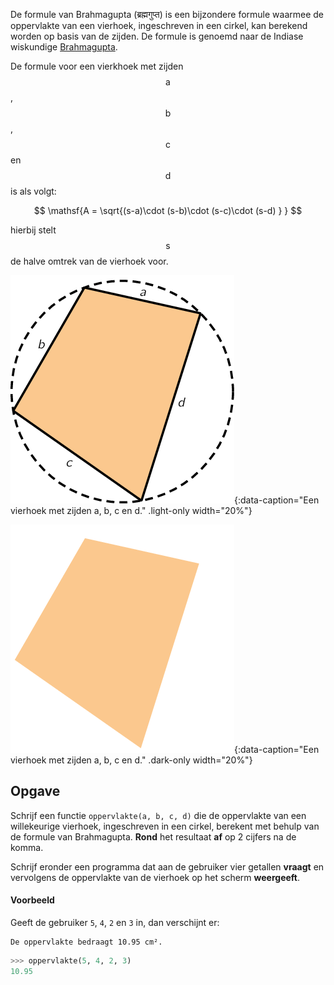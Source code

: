 De formule van Brahmagupta (ब्रह्मगुप्त) is een bijzondere formule waarmee de oppervlakte van een vierhoek, ingeschreven in een cirkel, kan berekend worden op basis van de zijden. De formule is genoemd naar de Indiase wiskundige <a href="https://nl.wikipedia.org/wiki/Brahmagupta" target="_blank">Brahmagupta</a>.

De formule voor een vierkhoek met zijden $$\mathsf{a}$$, $$\mathsf{b}$$, $$\mathsf{c}$$ en $$\mathsf{d}$$ is als volgt:

$$
    \mathsf{A = \sqrt{(s-a)\cdot (s-b)\cdot (s-c)\cdot (s-d) } }
$$

hierbij stelt $$\mathsf{s}$$ de halve omtrek van de vierhoek voor.

![Een vierhoek met zijden a, b, c en d.](media/image.png "Een vierhoek met zijden a, b, c en d."){:data-caption="Een vierhoek met zijden a, b, c en d." .light-only width="20%"}

![Een vierhoek met zijden a, b, c en d.](media/image_dark.png "Een vierhoek met zijden a, b, c en d."){:data-caption="Een vierhoek met zijden a, b, c en d." .dark-only width="20%"}

## Opgave
Schrijf een functie `oppervlakte(a, b, c, d)` die de oppervlakte van een willekeurige vierhoek, ingeschreven in een cirkel, berekent met behulp van de formule van Brahmagupta. **Rond** het resultaat **af** op 2 cijfers na de komma.

Schrijf eronder een programma dat aan de gebruiker vier getallen **vraagt** en vervolgens de oppervlakte van de vierhoek op het scherm **weergeeft**.

#### Voorbeeld

Geeft de gebruiker `5`, `4`, `2` en `3` in, dan verschijnt er:
```
De oppervlakte bedraagt 10.95 cm².
```
```python
>>> oppervlakte(5, 4, 2, 3)
10.95
```